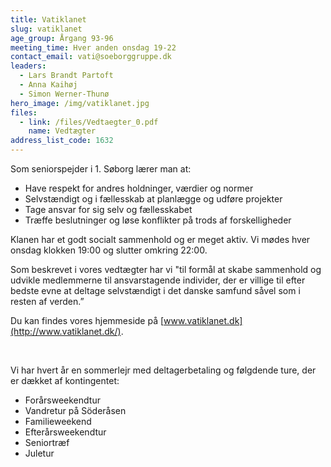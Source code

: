 ```yaml
---
title: Vatiklanet
slug: vatiklanet
age_group: Årgang 93-96
meeting_time: Hver anden onsdag 19-22
contact_email: vati@soeborggruppe.dk
leaders:
  - Lars Brandt Partoft
  - Anna Kaihøj
  - Simon Werner-Thunø
hero_image: /img/vatiklanet.jpg
files:
  - link: /files/Vedtaegter_0.pdf
    name: Vedtægter
address_list_code: 1632
---
```

Som seniorspejder i 1. Søborg lærer man at:

<ul><li>Have respekt for andres holdninger, værdier og normer</li><li>Selvstændigt og i fællesskab at planlægge og udføre projekter</li><li>Tage ansvar for sig selv og fællesskabet</li><li>Træffe beslutninger og løse konflikter på trods af forskelligheder</li></ul>

Klanen har et godt socialt sammenhold og er meget aktiv. Vi mødes hver onsdag klokken 19:00 og slutter omkring 22:00.

Som beskrevet i vores vedtægter har vi "til formål at skabe sammenhold og udvikle medlemmerne til ansvarstagende individer, der er villige til efter bedste evne at deltage selvstændigt i det danske samfund såvel som i resten af verden.”

Du kan findes vores hjemmeside på&nbsp;[www.vatiklanet.dk](http://www.vatiklanet.dk/).

&nbsp;

<div>Vi har hvert år en sommerlejr med deltagerbetaling og følgdende ture, der er dækket af kontingentet:</div><ul><li><div>Forårsweekendtur</div></li><li><div>Vandretur på Söderåsen</div></li><li><div>Familieweekend</div></li><li>Efterårsweekendtur </li><li>Seniortræf </li><li>Juletur</li></ul>